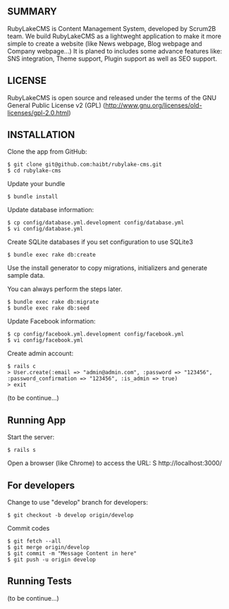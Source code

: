 
SUMMARY
-------

RubyLakeCMS is Content Management System, developed by Scrum2B team.
We build RubyLakeCMS as a lightweght application to make it more simple to create a website (like News webpage, Blog webpage and Company webpage...)
It is planed to includes some advance features like: SNS integration, Theme support, Plugin support as well as SEO support. 


LICENSE
------------

RubyLakeCMS is open source and released under the terms of the GNU General Public License v2 (GPL)  (http://www.gnu.org/licenses/old-licenses/gpl-2.0.html)


INSTALLATION
------------

Clone the app from GitHub: 
    
    $ git clone git@github.com:haibt/rubylake-cms.git
    $ cd rubylake-cms

Update your bundle

    $ bundle install
    
Update database information:

    $ cp config/database.yml.development config/database.yml
    $ vi config/database.yml

Create SQLite databases if you set configuration to use SQLite3

    $ bundle exec rake db:create
    
Use the install generator to copy migrations, initializers and generate
sample data.

You can always perform the steps later.

    $ bundle exec rake db:migrate
    $ bundle exec rake db:seed

Update Facebook information:

    $ cp config/facebook.yml.development config/facebook.yml
    $ vi config/facebook.yml

Create admin account:

    $ rails c
    > User.create(:email => "admin@admin.com", :password => "123456", :password_confirmation => "123456", :is_admin => true)
    > exit
    

(to be continue...)


Running App
-------------

Start the server:
    
    $ rails s

Open a browser (like Chrome) to access the URL: 
    S
    http://localhost:3000/


For developers
-------------

Change to use "develop" branch for developers:

    $ git checkout -b develop origin/develop

Commit codes
	
	$ git fetch --all
	$ git merge origin/develop
	$ git commit -m "Message Content in here"
	$ git push -u origin develop


Running Tests
-------------

(to be continue...)

